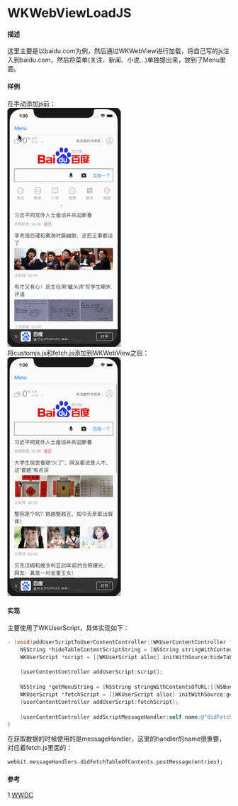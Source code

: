 # WKWebViewLoadJS
#### 描述
这里主要是以baidu.com为例，然后通过WKWebView进行加载，将自己写的js注入到baidu.com，然后将菜单(关注、新闻、小说...)单独提出来，放到了Menu里面。  
#### 样例
在手动添加js前：    
![formal](https://raw.githubusercontent.com/ScottZg/MarkDownResource/master/wkwebviewloadjs/webformal.gif)   
将customjs.js和fetch.js添加到WKWebView之后：   
![web view load local js](https://raw.githubusercontent.com/ScottZg/MarkDownResource/master/wkwebviewloadjs/webloadjs.gif)   

#### 实现   
主要使用了WKUserScript，具体实现如下：    

```objective-c
- (void)addUserScriptToUserContentController:(WKUserContentController *)userContentController {
    NSString *hideTableContentScriptString = [NSString stringWithContentsOfURL:[[NSBundle mainBundle] URLForResource:@"customjs" withExtension:@"js"] encoding:NSUTF8StringEncoding error:NULL];
    WKUserScript *script = [[WKUserScript alloc] initWithSource:hideTableContentScriptString injectionTime:WKUserScriptInjectionTimeAtDocumentStart forMainFrameOnly:YES];
    
    [userContentController addUserScript:script];
    
    NSString *getMenuString = [NSString stringWithContentsOfURL:[[NSBundle mainBundle] URLForResource:@"fetch" withExtension:@"js"] encoding:NSUTF8StringEncoding error:NULL];
    WKUserScript *fetchScript = [[WKUserScript alloc] initWithSource:getMenuString injectionTime:WKUserScriptInjectionTimeAtDocumentEnd forMainFrameOnly:YES];
    [userContentController addUserScript:fetchScript];
    
    [userContentController addScriptMessageHandler:self name:@"didFetchTableOfContents"];
}
```
在获取数据的时候使用的是messageHandler，这里的handler的name很重要，对应着fetch.js里面的：   

```html
webkit.messageHandlers.didFetchTableOfContents.postMessage(entries);
```

#### 参考  
1.[WWDC](https://developer.apple.com/videos/play/wwdc2014/206/)


